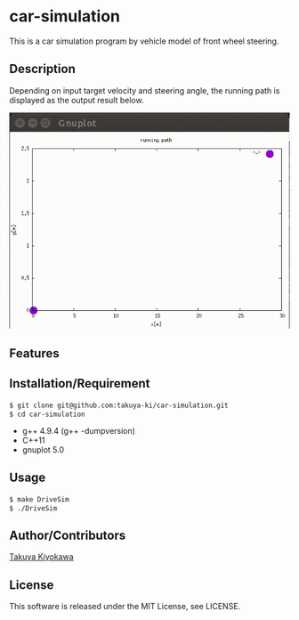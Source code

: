 # car-simulation

This is a car simulation program by vehicle model of front wheel steering.

## Description

Depending on input target velocity and steering angle, the running path is displayed as the output result below.

![result](https://github.com/takuya-ki/car-simulation/blob/media/result.gif)

## Features


## Installation/Requirement

	$ git clone git@github.com:takuya-ki/car-simulation.git
	$ cd car-simulation

- g++ 4.9.4 (g++ -dumpversion)
- C++11
- gnuplot 5.0

## Usage

	$ make DriveSim  
	$ ./DriveSim  

## Author/Contributors

[Takuya Kiyokawa](https://takuya-ki.github.io/)

## License
This software is released under the MIT License, see LICENSE.
